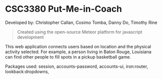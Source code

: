 # CSC3380   Put-Me-in-Coach
Developed by: Christopher Callan, Cosimo Tomba, Danny Do, Timothy Rine

> Created using the open-source Meteor platform for javascript development

This web application connects users based on location and the physical activity selected. For example, a person living in Baton Rouge, Louisiana can find other people to fill spots in a pickup basketball game.

Packages used: 
session,
accounts-password,
accounts-ui,
iron:router,
lookback:dropdowns,

